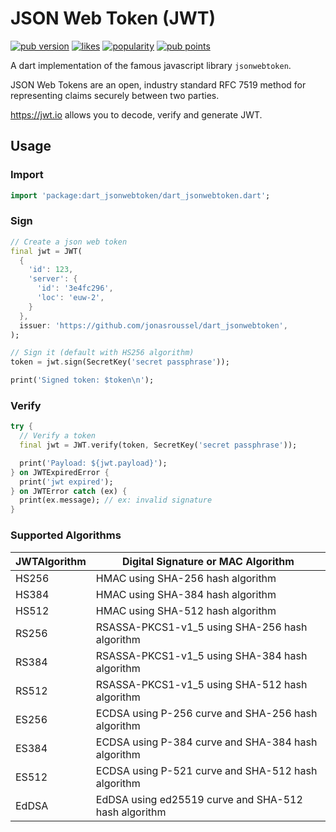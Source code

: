 # JSON Web Token (JWT)

[![pub version](https://img.shields.io/pub/v/dart_jsonwebtoken.svg)](https://pub.dev/packages/dart_jsonwebtoken)
[![likes](https://badges.bar/dart_jsonwebtoken/likes)](https://pub.dev/packages/dart_jsonwebtoken/score)
[![popularity](https://badges.bar/dart_jsonwebtoken/popularity)](https://pub.dev/packages/dart_jsonwebtoken/score)
[![pub points](https://badges.bar/dart_jsonwebtoken/pub%20points)](https://pub.dev/packages/dart_jsonwebtoken/score)

A dart implementation of the famous javascript library `jsonwebtoken`.

JSON Web Tokens are an open, industry standard RFC 7519 method for representing claims securely between two parties.

https://jwt.io allows you to decode, verify and generate JWT.

## Usage

### Import

```dart
import 'package:dart_jsonwebtoken/dart_jsonwebtoken.dart';
```

### Sign

```dart
// Create a json web token
final jwt = JWT(
  {
    'id': 123,
    'server': {
      'id': '3e4fc296',
      'loc': 'euw-2',
    }
  },
  issuer: 'https://github.com/jonasroussel/dart_jsonwebtoken',
);

// Sign it (default with HS256 algorithm)
token = jwt.sign(SecretKey('secret passphrase'));

print('Signed token: $token\n');
```

### Verify

```dart
try {
  // Verify a token
  final jwt = JWT.verify(token, SecretKey('secret passphrase'));

  print('Payload: ${jwt.payload}');
} on JWTExpiredError {
  print('jwt expired');
} on JWTError catch (ex) {
  print(ex.message); // ex: invalid signature
}
```

### Supported Algorithms

| JWTAlgorithm | Digital Signature or MAC Algorithm                   |
| ------------ | ---------------------------------------------------- |
| HS256        | HMAC using SHA-256 hash algorithm                    |
| HS384        | HMAC using SHA-384 hash algorithm                    |
| HS512        | HMAC using SHA-512 hash algorithm                    |
| RS256        | RSASSA-PKCS1-v1_5 using SHA-256 hash algorithm       |
| RS384        | RSASSA-PKCS1-v1_5 using SHA-384 hash algorithm       |
| RS512        | RSASSA-PKCS1-v1_5 using SHA-512 hash algorithm       |
| ES256        | ECDSA using P-256 curve and SHA-256 hash algorithm   |
| ES384        | ECDSA using P-384 curve and SHA-384 hash algorithm   |
| ES512        | ECDSA using P-521 curve and SHA-512 hash algorithm   |
| EdDSA        | EdDSA using ed25519 curve and SHA-512 hash algorithm |
